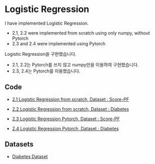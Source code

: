 # Logistic Regression


I have implemented Logistic Regression.  
- 2.1, 2.2 were implemented from scratch using only numpy, without Pytorch
- 2.3 and 2.4 were implemented using Pytorch   


Logistic Regression을 구현했습니다.
- 2.1, 2.2는 Pytorch를 쓰지 않고 numpy만을 이용하여 구현했습니다.
- 2.3, 2.4는 Pytorch를 이용했습니다.  


## Code  

- [2.1 Logistic Regression from scratch, Dataset : Score-PF](2_Logistic_Regression/2.1_Logistic_Regresesion_score_pf_from_scratch.py)

- [2.2 Logistic Regression from scratch, Dataset : Diabetes](2_Logistic_Regression/2.2_Logistic_Regression_diabetes_from_scratch.py)    

- [2.3 Logistic Regression Pytorch, Dataset : Score-PF](2_Logistic_Regression/2.3_Logistic_Regression_score_pf_Pytorch.py)    

- [2.4 Logistic Regression Pytorch, Dataset : Diabetes](2_Logistic_Regression/2.4_Logistic_Regression_diabetes_Pytorch.py)     




## Datasets  

- [Diabetes Dataset](../Datasets/data_diabetes.csv)